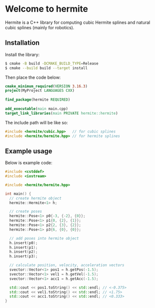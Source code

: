 # Welcome to hermite

Hermite is a C++ library for computing cubic Hermite splines and natural cubic splines (mainly for robotics).

## Installation

Install the library:

```sh
$ cmake -B build -DCMAKE_BUILD_TYPE=Release
$ cmake --build build --target install
```

Then place the code below:

```cmake
cmake_minimum_required(VERSION 3.16.3)
project(MyProject LANGUAGES CXX)
 
find_package(hermite REQUIRED)
 
add_executable(main main.cpp)
target_link_libraries(main PRIVATE hermite::hermite)
```

The include path will be like so:
```cpp
#include <hermite/cubic.hpp>   // for cubic splines
#include <hermite/hermite.hpp> // for hermite splines
```

## Example usage

Below is example code:

```cpp
#include <cstddef>
#include <iostream>

#include <hermite/hermite.hpp>

int main() {
  // create hermite object
  hermite::Hermite<1> h;

  // create poses
  hermite::Pose<1> p0{-3, {-2}, {0}};
  hermite::Pose<1> p1{0, {2}, {1}};
  hermite::Pose<1> p2{2, {3}, {2}};
  hermite::Pose<1> p3{6, {0}, {0}};

  // add poses into hermite object
  h.insert(p0);
  h.insert(p1);
  h.insert(p2);
  h.insert(p3);

  // calculate position, velocity, acceleration vectors
  svector::Vector<1> pos1 = h.getPos(-1.5);
  svector::Vector<1> vel1 = h.getVel(-1.5);
  svector::Vector<1> acc1 = h.getAcc(-1.5);

  std::cout << pos1.toString() << std::endl; // <-0.375>
  std::cout << vel1.toString() << std::endl; // <1.75>
  std::cout << acc1.toString() << std::endl; // <0.333>
}
```
